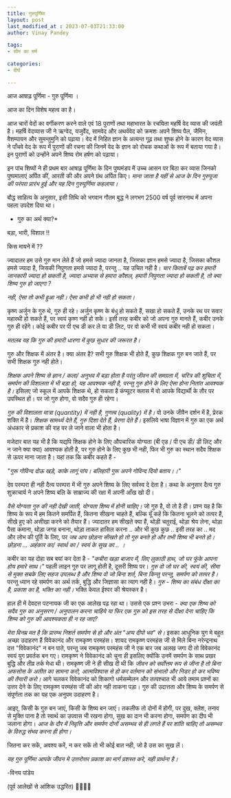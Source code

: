 ```yaml
---
title: गुरुपूर्णिमा
layout: post
last_modified_at : 2023-07-03T21:33:00
author: Vinay Pandey

tags:
- सोम का मर्म

categories:
- दीर्घ

---
```


आज आषाढ़ पूर्णिमा - गुरु पूर्णिमा । 

आज का दिन विशेष महत्व का है। 

आज चारों वेदों का वर्गीकरण करने वाले एवं 18 पुराणों तथा महाभारत के रचयिता महर्षि वेद व्यास की जयंती है।  महर्षि वेदव्यास जी ने ऋग्वेद, यजुर्वेद, सामवेद और अथर्ववेद को क्रमशः अपने शिष्य पैल, जैमिन, वैशम्पायन और सुमन्तुमुनि को पढ़ाया। वेद में निहित ज्ञान के अत्यन्त गूढ़ तथा शुष्क होने के कारण वेद व्यास ने पाँचवे वेद के रूप में पुराणों की रचना की जिनमें वेद के ज्ञान को रोचक कथाओं के रूप में बताया गया है। इन पुराणों को उन्होंने अपने शिष्य रोम हर्षण को पढ़ाया। 

इन पांच शिष्यों ने ही प्रथम बार आषाढ़ पूर्णिमा के दिन पुष्पमंडप में उच्च आसन पर बिठा कर व्यास जिनको पुष्पमालाएं अर्पित कीं, आरती की और अपने ग्रंथ अर्पित किए। *माना जाता है यहीं से आज के दिन गुरुपूजा की परंपरा प्रारंभ हुई और यह दिन गुरुपूर्णिमा कहलाया।*
 
बौद्ध साहित्य के अनुसार, इसी तिथि को भगवान गौतम बुद्ध ने लगभग 2500 वर्ष पूर्व सारनाथ में अपना पहला उपदेश दिया था। 

* गुरु का अर्थ क्या?*

बड़ा, भारी, विशाल !! 

किस मायने में ?? 

ज्यादातर हम उसे गुरु मान लेते हैं
जो हमसे ज्यादा जानता है,
जिसका ज्ञान हमसे ज्यादा है,
जिसका कौशल हमसे ज्यादा है,
जिसकी निपुणता हमसे ज्यादा है,
परन्तु .. यह उचित नही है।
*चार किताबें पढ़ कर हमारी जानकारी ज्यादा हो सकती है,*
*ज्यादा अभ्यास से हमारा कौशल, हमारी निपुणता ज्यादा हो सकती है,*
*तो क्या शिष्य गुरु हो जाएगा ?*

*नही, ऐसा तो कभी हुआ नही।*
*ऐसा कभी हो भी नही हो सकता।*

कृष्ण अर्जुन के गुरु थे, गुरु ही रहे। अर्जुन कृष्ण के बंधु हो सकते हैं, सखा हो सकते हैं, उनके रथ पर सवार महारथी हो सकते हैं, पर स्वयं कृष्ण नही हो सके। इसी तरह कबीर को जो अपना गुरु मानते हैं, कबीर उनके गुरु ही रहेंगे। कोई कबीर पर पी एच डी कर ले या डी लिट, पर वो कभी भी स्वयं कबीर नही हो सकता। 

*मतलब यह कि गुरु की हमारी धारणा में कुछ सुधार की जरूरत है।*

गुरु और शिक्षक में अंतर है। 
क्या अंतर है? 
सभी गुरु शिक्षक भी होते हैं, 
कुछ शिक्षक गुरु बन जाते हैं, 
पर सभी शिक्षक गुरु नही होते।

*शिक्षक अपने शिष्य से ज्ञान / कला/ अनुभव में बड़ा होता है परंतु जीवन की समग्रता में, चरित्र की शुचिता में, समर्पण की विशालता में भी बड़ा हो, यह आवश्यक नही है, परन्तु गुरु होने के लिए ऐसा होना नितांत आवश्यक है।* इसिलए जो स्कूल में आपके शिक्षक थे, हो सकता है कंप्यूटर क्लास में वो आपके विद्यार्थी के तौर पर उपस्थित हों। पर जो गुरु होगा, वो सदैव गुरु ही रहेगा। 

*गुरु की विशालता मात्रा (quantity) में नही है, गुणत्व (quality) में है।* वो उनके जीवैन दर्शन में है, प्रेरक शक्ति में है। *शिक्षक सामर्थ्य देते हैं, गुरु दिशा देते हैं, प्रेरणा देते हैं।* इसलिये भाषा विज्ञान में गुरु का एक अर्थ अंधकार से प्रकाश की राह पर ले जाने वाला भी होता है।

मजेदार बात यह भी है कि यद्यपि शिक्षक होने के लिए औपचारिक योग्यता (बी एड / पी एच डी/ डी लिट् और न जाने क्या क्या) आवश्यक होती है, पर गुरु होने के लिए कुछ भी नही, फिर भी गुरु का स्थान सदैव शिक्षक से ऊपर माना जाता है। यहां तक कि कबीर कहते हैं -

_"गुरू गोविन्द दोऊ खड़े, काके लागूं पांय।_
_बलिहारी गुरू अपने गोविन्द दियो बताय।।"_

देव परम्परा ही नही दैत्य परम्परा में भी गुरु अपने शिष्य के लिए सर्वस्व दे देता है। कथा के अनुसार दैत्य गुरु शुक्राचार्य ने अपने शिष्य बलि के साम्राज्य की रक्षा में अपनी आँख खो दी। 

*वैसे योग्यता गुरु की नही देखी जाती, योग्यता शिष्य में होनी चाहिए।* जो गुरु है, वो तो है ही। प्रश्न यह है कि शिष्य के रूप में हम कितने समर्पित हैं, कितना सीखना चाहते हैं, बल्कि यूँ कहें कि कितना भूलने को तत्पर हैं, सीखे हुए को असीखा करने को तैयार हैं। ज्यादातर हम सीखते क्या हैं, थोड़ी चतुराई, थोड़ा श्रेय लेना, थोड़ा पैसा कमाना, थोड़ा जगह बनाना, थोड़ा ताकत हासिल करना .. और भी कुछ कुछ .. इसी तरह का .. मद और लोभ की पूर्ति के लिए, पर *जब आप छोड़ना सीखते हो तो गुरु बनते हो और तभी शिष्य भी बनते हो। छोड़ना ... अहंकार का/ स्वार्थ का / स्वयं के सुख का .. ।*

कबीर का यह दोहा सब बयां कर देता है -
_"कबीरा खड़ा बाजार में, लिए लुकाठी हाथ,_
_जो घर फूंके आपना होय हमारे साथ।"_
पहली लाइन गुरु पर लागू होती है, दूसरी शिष्य पर। *गुरु वो जो घर की, स्वयं की, सीमा से मुक्त सबके लिए सहज उपलब्ध है और शिष्य वो जो बिना शर्त, बिना किन्तु परन्तु, समर्पण को तत्पर है।* परन्तु ध्यान रहे समर्पण का अर्थ तर्क, बुद्धि और जिज्ञासा का त्याग नही है। *गुरु - शिष्य का संबंध दीक्षा का है, प्रकाश का है, भक्ति का नही।* भक्ति केवल ईश्वर की श्रेयस्कर है। 

हाल ही में देवदत्त पटनायक जी का एक आलेख पढ़ रहा था। उससे एक प्रश्न उभरा - *क्या एक शिष्य को सदैव गुरु का अनुसरण / अनुपालन करना चाहिये या फिर एक गुरु को इस तरह से दीक्षा देना चाहिए कि शिष्य को गुरु की आवश्यकता ही न रह जाए?*

*मेरा विनम्र मत है कि प्रारम्भ निशर्त समर्पण से हो और अंत "अप्प दीपो भव" से।* इसका आधुनिक युग मे बहुत अच्छा उदाहरण हैं विवेकानंद और रामकृष्ण परमहंस। शायद रामकृष्ण परमहंस जी से मिले बिना नरेन्द्रनाथ दत्त "विवेकानंद" न बन पाते, परन्तु जब रामकृष्ण परमहंस जी ने एक बार जब अलख जगा दी तो विवेकानंद स्वयं युग प्रवर्तक बन गए। रामकृष्ण ने विवेकानंद को चुना ही इसलिए क्योंकि उनमें समर्पण के साथ प्रखर बुद्धि और तीव्र तर्क मेधा थी।  रामकृष्ण जी ने ही सीख दी थी कि *जीवन को सर्वोत्तम रूप से जीना है तो बिना अफसोस के अतीत का सामना करो, आत्मविश्वास से हो कर वर्तमान को संभालो  और निडर हो कर भविष्य की तैयारी करो।* आगे चलकर विवेकानंद को शिकागो धर्मसम्मेलन और तत्पश्चात भी आये तमाम प्रश्नों का उत्तर देने के लिए रामकृष्ण परमहंस जी की ओर नही ताकना पड़ा। गुरु की उदात्तता और शिष्य के समर्पण से संपूर्णता तक का यह एक अनुपम उदाहरण है। 

आइए, किसी के गुरु बन जाएं, किसी के शिष्य बन जाएं। तकलीफ तो दोनों में होगी, पर दुख, क्लेश, तनाव से मुक्ति पाना है तो स्वार्थ का उपवास भी रखना होगा, सुख का दान भी करना होगा, समर्पण का दीप भी जलाना होगा। *आज के दौर में निवृत्ति और समर्पण दोनों असम्भव से ही लगते हैं पर शांति चाहिए तो असम्भव के विरुद्ध संभव करना ही होगा।*

जितना कर सकें, अवश्य करें, 
न कर सकें तो भी कोई बात नही,
जो है उस का सुख लें। 

*यह गुरु पूर्णिमा आपके जीवन मे उत्तरोत्तर प्रकाश का मार्ग प्रशस्त करे, यही प्रार्थना है।* 

-विनय पांडेय

(पूर्व आलेखों से आंशिक उद्धरित)
🙏🌷🌷🙏
